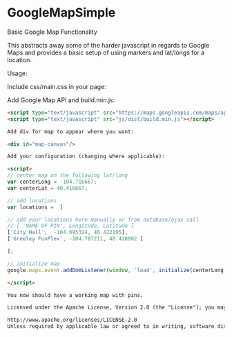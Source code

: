 GoogleMapSimple
===============

Basic Google Map Functionality

This abstracts away some of the harder javascript in regards to Google Maps and provides a basic setup of using markers and lat/longs for a location.

Usage:

Include css/main.css in your page: <link rel="stylesheet" href="css/main.css"/>

Add Google Map API and build.min.js:
```html
<script type="text/javascript" src="https://maps.googleapis.com/maps/api/js?sensor=false"></script>
<script type="text/javascript" src="js/dist/build.min.js"></script>

Add div for map to appear where you want:

<div id="map-canvas"/>

Add your configuration (changing where applicable):

<script>
// center map on the following lat/long
var centerLong = -104.716667;
var centerLat = 40.416667;

// add locations
var locations =  [

// add your locations here manually or from database/ajax call
// [ 'NAME OF PIN', Longitude, Latitude ]
['City Hall',  -104.695324, 40.422195],
['Greeley FunPlex', -104.787211, 40.428002 ]

];

// initialize map
google.maps.event.addDomListener(window, 'load', initialize(centerLong, centerLat , locations));

</script>

You now should have a working map with pins.

Licensed under the Apache License, Version 2.0 (the "License"); you may not use this file except in compliance with the License. You may obtain a copy of the License at

http://www.apache.org/licenses/LICENSE-2.0
Unless required by applicable law or agreed to in writing, software distributed under the License is distributed on an "AS IS" BASIS, WITHOUT WARRANTIES OR CONDITIONS OF ANY KIND, either express or implied. See the License for the specific language governing permissions and limitations under the License.
